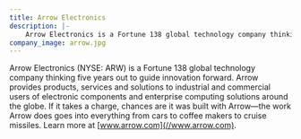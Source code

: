 ```yaml
---
title: Arrow Electronics
description: |-
    Arrow Electronics is a Fortune 138 global technology company thinking five years out to guide innovation forward.
company_image: arrow.jpg
---
```

Arrow Electronics (NYSE: ARW) is a Fortune 138 global technology company thinking five years out to guide innovation forward. Arrow provides products, services and solutions to industrial and commercial users of electronic components and enterprise computing solutions around the globe. If it takes a charge, chances are it was built with Arrow—the work Arrow does goes into everything from cars to coffee makers to cruise missiles. Learn more at [www.arrow.com](//www.arrow.com).
